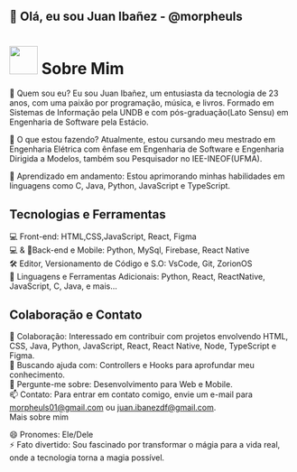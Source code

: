 ## 👋 Olá, eu sou Juan Ibañez - @morpheuls
<h1 algin="left"> <img src="https://raw.githubusercontent.com/jakeliny/jakeliny/master/images/cat-gif.gif" width="50"> Sobre Mim </h1>

🌟 Quem sou eu? Eu sou Juan Ibañez, um entusiasta da tecnologia de 23 anos, com uma paixão por programação, música, e livros. Formado em Sistemas de Informação pela UNDB e com pós-graduação(Lato Sensu) em Engenharia de Software pela Estácio.

🔭 O que estou fazendo? Atualmente, estou cursando meu mestrado em Engenharia Elétrica com ênfase em Engenharia de Software e Engenharia Dirigida a Modelos, também sou Pesquisador no IEE-INEOF(UFMA).

🌱 Aprendizado em andamento: Estou aprimorando minhas habilidades em linguagens como C, Java, Python, JavaScript e TypeScript.

## Tecnologias e Ferramentas

💻 Front-end: 
HTML,CSS,JavaScript, React, Figma <br/>
💻 & 📱Back-end e Mobile: Python, MySql, Firebase, React Native <br/>
🛠️ Editor, Versionamento de Código e S.O: VsCode, Git, ZorionOS <br/>
🚀 Linguagens e Ferramentas Adicionais: Python, React, ReactNative, JavaScript, C, Java, e mais... <br/>

## Colaboração e Contato

👯 Colaboração: Interessado em contribuir com projetos envolvendo HTML, CSS, Java, Python, JavaScript, React, React Native, Node, TypeScript e Figma. <br/>
🤔 Buscando ajuda com: Controllers e Hooks para aprofundar meu conhecimento. <br/>
💬 Pergunte-me sobre: Desenvolvimento para Web e Mobile. <br/>
📫 Contato: Para entrar em contato comigo, envie um e-mail para morpheuls01@gmail.com ou juan.ibanezdf@gmail.com. <br/>
Mais sobre mim

😄 Pronomes: Ele/Dele<br>
⚡ Fato divertido: Sou fascinado por transformar o mágia para a vida real, onde a tecnologia torna a magia possível.

<!-- a imagem foi animada do gatinho veio de: https://raw.githubusercontent.com/jakeliny/jakeliny/master/images/cat-gif.gif--> 
